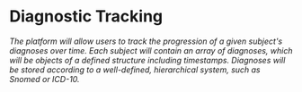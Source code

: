 # Diagnostic Tracking

*The platform will allow users to track the progression of a given subject's diagnoses over time. Each subject will contain an array of diagnoses, which will be objects of a defined structure including timestamps. Diagnoses will be stored according to a well-defined, hierarchical system, such as Snomed or ICD-10.*